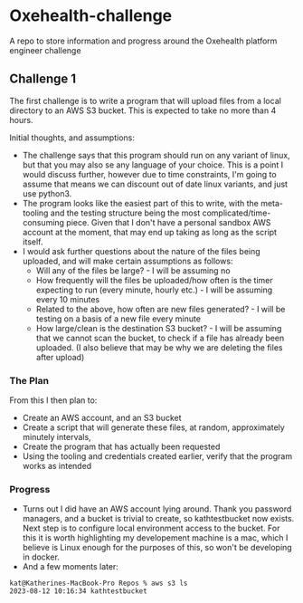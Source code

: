 # Oxehealth-challenge
A repo to store information and progress around the Oxehealth platform engineer challenge


## Challenge 1
The first challenge is to write a program that will upload files from a local directory to an AWS S3 bucket. This is 
expected to take no more than 4 hours. 

Initial thoughts, and assumptions:
- The challenge says that this program should run on any variant of linux, but that you may also se any language of 
  your choice. This is a point I would discuss further, however due to time constraints, I'm going to assume that 
  means we can discount out of date linux variants, and just use python3.
- The program looks like the easiest part of this to write, with the meta-tooling and the testing structure being 
  the most complicated/time-consuming piece. Given that I don't have a personal sandbox AWS account at the moment, 
  that may end up taking as long as the script itself.
- I would ask further questions about the nature of the files being uploaded, and will make certain assumptions as 
  follows:
  - Will any of the files be large? - I will be assuming no
  - How frequently will the files be uploaded/how often is the timer expecting to run (every minute, hourly etc.) - 
    I will be assuming every 10 minutes
  - Related to the above, how often are new files generated? - I will be testing on a basis of a new file every minute
  - How large/clean is the destination S3 bucket? - I will be assuming that we cannot scan the bucket, to check if a 
    file has already been uploaded. (I also believe that may be why we are deleting the files after upload)

### The Plan
From this I then plan to:
- Create an AWS account, and an S3 bucket
- Create a script that will generate these files, at random, approximately minutely intervals,
- Create the program that has actually been requested
- Using the tooling and credentials created earlier, verify that the program works as intended

### Progress
- Turns out I did have an AWS account lying around. Thank you password managers, and a bucket is trivial to create, 
  so kathtestbucket now exists. Next step is to configure local environment access to the bucket. For this it is 
  worth highlighting my developement machine is a mac, which I believe is Linux enough for the purposes of this, so 
  won't be developing in docker.
- And a few moments later:
```
kat@Katherines-MacBook-Pro Repos % aws s3 ls
2023-08-12 10:16:34 kathtestbucket
```
